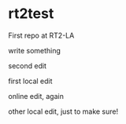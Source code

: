 # rt2test
First repo at RT2-LA

write something

second edit

first local edit

online edit, again

other local edit, just to make sure!